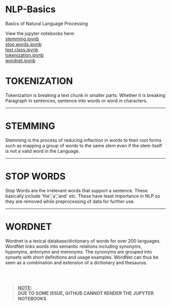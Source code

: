 # NLP-Basics

Basics of Natural Language Processing 

View the jupyter notebooks here:<br>
<a href="https://nbviewer.jupyter.org/github/Rajdeep2121/NLP-Basics/blob/master/stemming.ipynb">stemming.ipynb</a><br>
<a href="https://nbviewer.jupyter.org/github/Rajdeep2121/NLP-Basics/blob/master/stop%20words.ipynb">stop words.ipynb</a><br>
<a href="https://nbviewer.jupyter.org/github/Rajdeep2121/NLP-Basics/blob/master/text%20class.ipynb">text class.ipynb</a><br>
<a href="https://nbviewer.jupyter.org/github/Rajdeep2121/NLP-Basics/blob/master/tokenization.ipynb">tokenization.ipynb</a><br>
<a href="https://nbviewer.jupyter.org/github/Rajdeep2121/NLP-Basics/blob/master/wordnet.ipynb?flush_cache=true">wordnet.ipynb</a><br>


# TOKENIZATION

Tokenization is breaking a text chunk in smaller parts. Whether it is breaking Paragraph in sentences, sentence into words or word in characters.
<hr>

# STEMMING

Stemming is the process of reducing inflection in words to their root forms such as mapping a group of words to the same stem even if the stem itself is not a valid word in the Language.
<hr>

# STOP WORDS 

Stop Words are the irrelevant words that support a sentence. These basically include 'the','a','and' etc. These have least importance in NLP so they are removed while preprocessing of data for further use.
<hr>

# WORDNET

Wordnet is a lexical database/dictionary of words for over 200 languages. WordNet links words into semantic relations including synonyms, hyponyms, antonyms and meronyms. The synonyms are grouped into synsets with short definitions and usage examples. WordNet can thus be seen as a combination and extension of a dictionary and thesaurus.

<br><br>
> <b><u>NOTE:</u><br>
> DUE TO SOME ISSUE, GITHUB CANNOT RENDER THE JUPYTER NOTEBOOKS</b>


